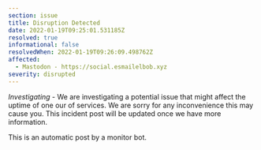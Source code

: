 ```yaml
---
section: issue
title: Disruption Detected
date: 2022-01-19T09:25:01.531185Z
resolved: true
informational: false
resolvedWhen: 2022-01-19T09:26:09.498762Z
affected:
  - Mastodon - https://social.esmailelbob.xyz
severity: disrupted
---
```

*Investigating* - We are investigating a potential issue that might affect the uptime of one our of services. We are sorry for any inconvenience this may cause you. This incident post will be updated once we have more information.

This is an automatic post by a monitor bot.
        